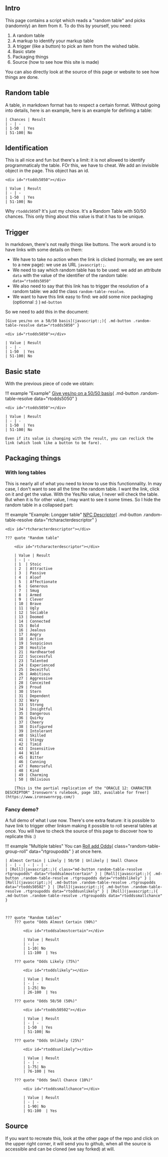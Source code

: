 
## Intro

This page contains a script which reads a "random table" and picks (randomnly) an item from it. To do this by yourself, you need:

1. A random table
1. A markup to identify your markup table
1. A trigger (like a button) to pick an item from the wished table.
1. Basic state
1. Packaging things
1. Source (how to see how this site is made)

You can also directly look at the source of this page or website to see how things are done.

## Random table

A table, in markdown format has to respect a certain format. Without going into details, here is an example, here is an example for defining a table:

```
| Chances | Result
| - | -
| 1-50  | Yes
| 51-100| No
```

## Identification

This is all nice and fun but there's a limit: it is not allowed to identify programmaticaly the table. FOr this, we have to cheat. We add an invisible object in the page. This object has an id.

```
<div id="rtodds5050"></div>

| Value | Result
| - | -
| 1-50  | Yes
| 51-100| No
```

Why `rtodds5050`? It's just my choice. It's a Random Table with 50/50 chances. This only thing about this value is that it has to be unique.

## Trigger

In markdown, there's not really things like buttons. The work around is to have links with some details on them:

- We have to take no action when the link is clicked (normally, we are sent to a new page): we use as URL `javascript:;`.
- We need to say which random table has to be used: we add an attribute `data` with the value of the identifier of the random table: `data="rtodds5050"`
- We also need to say that this link has to trigger the resolution of a random table: we add the class `random-table-resolve`.
- We want to have this link easy to find:  we add some nice packaging (optionnal :) ) `md-button`

So we need to add this in the document:

```
[Give yes/no on a 50/50 basis](javascript:;){ .md-button .random-table-resolve data="rtodds5050" }

<div id="rtodds5050"></div>

| Value | Result
| - | -
| 1-50  | Yes
| 51-100| No
```

## Basic state

With the previous piece of code we obtain:

!!! example "Example"
    [Give yes/no on a 50/50 basis](javascript:;){ .md-button .random-table-resolve data="rtodds5050" }

    <div id="rtodds5050"></div>

    | Value | Result
    | - | -
    | 1-50  | Yes
    | 51-100| No

    Even if its value is changing with the result, you can reclick the link (which look like a button to be fare).

## Packaging things

### With long tables

This is nearly all of what you need to know to use this functionnality. In may case, I don't want to see all the time the random table. I want the link, click on it and get the value. With the Yes/No value, I never will check the table. But when it is for other value, I may want to see it some times. So I hide the random table in a collapsed part:

!!! example "Example: Longger table"
    [NPC Descriptor](javascript:;){ .md-button .random-table-resolve data="rtcharacterdescriptor" }

    <div id="rtcharacterdescriptor"></div>

    ??? quote "Random table"

        <div id="rtcharacterdescriptor"></div>

        | Value | Result
        | - | -
        | 1  | Stoic
        | 2  | Attractive
        | 3  | Passive
        | 4  | Aloof
        | 5  | Affectionate
        | 6  | Generous
        | 7  | Smug
        | 8  | Armed
        | 9  | Clever
        | 10 | Brave
        | 11 | Ugly
        | 12 | Sociable
        | 13 | Doomed
        | 14 | Connected
        | 15 | Bold
        | 16 | Jealous
        | 17 | Angry
        | 18 | Active
        | 19 | Suspicious
        | 20 | Hostile
        | 21 | Hardhearted
        | 22 | Successful
        | 23 | Talented
        | 24 | Experienced
        | 25 | Deceitful
        | 26 | Ambitious
        | 27 | Aggressive
        | 28 | Conceited
        | 29 | Proud
        | 30 | Stern
        | 31 | Dependent
        | 32 | Wary
        | 33 | Strong
        | 34 | Insightful
        | 35 | Dangerous
        | 36 | Quirky
        | 37 | Cheery
        | 38 | Disfigured
        | 39 | Intolerant
        | 40 | Skilled
        | 41 | Stingy
        | 42 | Timid
        | 43 | Insensitive
        | 44 | Wild
        | 45 | Bitter
        | 46 | Cunning
        | 47 | Remorseful
        | 48 | Kind
        | 49 | Charming
        | 50 | Oblivious

        [This is the partial replication of the "ORACLE 12: CHARACTER DESCRIPTOR" Ironsworn's rulebook, page 183, available for free!](https://www.ironswornrpg.com/)

### Fancy demo?

A full demo of what I use now. There's one extra feature: it is possible to have link to trigger other linksm making it possible to roll several tables at once. You will have to check the source of this page to discover how to replicate this :)

!!! example "Multiple tables"
    You can [Roll add Odds](javascript:;){ class="random-table-group-roll" data="rtgroupodds" } at once here.

    | Almost Certain | Likely | 50/50 | Unlikely | Small Chance
    | - | - | - | - | -
    | [Roll](javascript:;){ class="md-button random-table-resolve rtgroupodds" data="rtoddsalmostcertain" } | [Roll](javascript:;){ .md-button .random-table-resolve .rtgroupodds data="rtoddslikely" } | [Roll](javascript:;){ .md-button .random-table-resolve .rtgroupodds data="rtodds50502" } | [Roll](javascript:;){ .md-button .random-table-resolve .rtgroupodds data="rtoddsunlikely" } | [Roll](javascript:;){ .md-button .random-table-resolve .rtgroupodds data="rtoddssmallchance" }



    ??? quote "Random tables"
        ??? quote "Odds Almost Certain (90%)"

            <div id="rtoddsalmostcertain"></div>

            | Value | Result
            | - | -
            | 1-10| No
            | 11-100  | Yes

        ??? quote "Odds Likely (75%)"

            <div id="rtoddslikely"></div>

            | Value | Result
            | - | -
            | 1-25| No
            | 26-100  | Yes

        ??? quote "Odds 50/50 (50%)"

            <div id="rtodds50502"></div>

            | Value | Result
            | - | -
            | 1-50  | Yes
            | 51-100| No

        ??? quote "Odds Unlikely (25%)"

            <div id="rtoddsunlikely"></div>

            | Value | Result
            | - | -
            | 1-75| No
            | 76-100 | Yes

        ??? quote "Odds Small Chance (10%)"

            <div id="rtoddssmallchance"></div>

            | Value | Result
            | - | -
            | 1-90| No
            | 91-100  | Yes

## Source

If you want to recreate this, look at the other page of the repo and click on the upper right corner, it will send you to github, when all the source is accessible and can be cloned (we say forked) at will.

